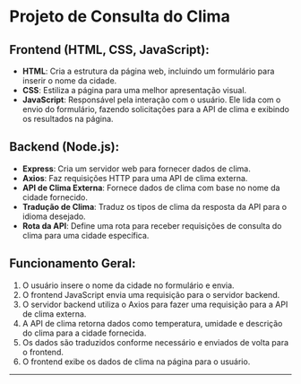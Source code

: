 
# Projeto de Consulta do Clima

## Frontend (HTML, CSS, JavaScript):

- **HTML**: Cria a estrutura da página web, incluindo um formulário para inserir o nome da cidade.
- **CSS**: Estiliza a página para uma melhor apresentação visual.
- **JavaScript**: Responsável pela interação com o usuário. Ele lida com o envio do formulário, fazendo solicitações para a API de clima e exibindo os resultados na página.

## Backend (Node.js):

- **Express**: Cria um servidor web para fornecer dados de clima.
- **Axios**: Faz requisições HTTP para uma API de clima externa.
- **API de Clima Externa**: Fornece dados de clima com base no nome da cidade fornecido.
- **Tradução de Clima**: Traduz os tipos de clima da resposta da API para o idioma desejado.
- **Rota da API**: Define uma rota para receber requisições de consulta do clima para uma cidade específica.

## Funcionamento Geral:

1. O usuário insere o nome da cidade no formulário e envia.
2. O frontend JavaScript envia uma requisição para o servidor backend.
3. O servidor backend utiliza o Axios para fazer uma requisição para a API de clima externa.
4. A API de clima retorna dados como temperatura, umidade e descrição do clima para a cidade fornecida.
5. Os dados são traduzidos conforme necessário e enviados de volta para o frontend.
6. O frontend exibe os dados de clima na página para o usuário.

---
